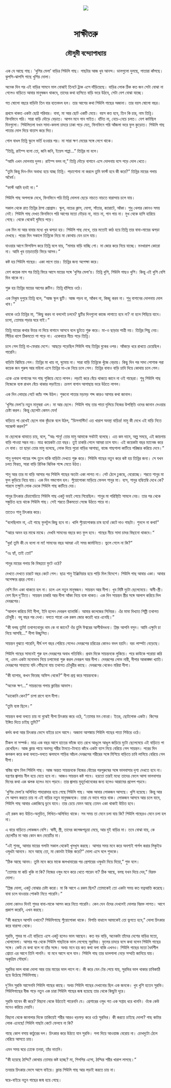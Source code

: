 <div align=center> <img src="../../metadata/images/rabibasariya/সাক্ষীতরু-মৌসুমী-বন্দ্যোপাধ্যায়.jpg" align="center"></div><br><h1 align=center>সাক্ষীতরু</h1>
<h2 align=center>মৌসুমী বন্দ্যোপাধ্যায়</h2><br>এক যে আছে গাছ। ‘খুশির মেলা’ বাড়ির শিউলি গাছ। গাছটার আজ খুব আনন্দ। ডালগুলো দুলছে, পাতারা কাঁপছে। ঝুপসি-ঝাপসি গাছে খুশির দোলা।

অনেক দিন পর এই বাড়ির সামনে মাল বোঝাই তিনটে ট্রাক এসে দাঁড়িয়েছে। বাড়ির লোক ঠিক কত জন সেটা বোঝা না গেলেও বাড়িতে আবার মানুষজন থাকবে, তাদের কথা হাসিতে বাড়ি ভরে উঠবে, সেটা বেশ বোঝা যাচ্ছে।

গত ষোলো বছরে বাড়িটা তিন বার হাতবদল হল। তার আগের কথা শিউলি গাছের অজানা। তার বয়স ষোলো বছর।

প্রথমে থাকত একটা ছোট্ট পরিবার। বাবা, মা আর ছোট একটি মেয়ে। বয়স কত হবে, তিন কি চার, নাম তিন্নি। ফিনফিনে পরি। সারা বাড়ি দৌড়ে বেড়াত। আপন মনে গান গাইত। হাঁটত না, নেচে-নেচে চলত। বেশ কাটছিল দিনগুলো। শিউলিতলা যখন সাদা-কমলা চাদরে ঢাকা পড়ে যেত, ফিনফিনে পরি আঁজলা ভরে ফুল কুড়োত। শিউলি গাছ পাতার দোল দিয়ে বাতাস করে দিত।

গোল বাধল তিন্নি স্কুলে ভর্তি হওয়ার পর। মা সারা ক্ষণ মেয়ের সঙ্গে লেগে থাকে।

“তিন্নি, রাইম্স বলো তো, জনি জনি, ইয়েস পাপ্পা...” তিন্নির মা বলে।

“আমি এখন দোলনায় দুলব। রাইম্স বলব না,” তিন্নি দৌড়ে বাগানে এসে দোলনায় বসে পড়ে দোল খেতে।

“তুমি কিন্তু দিন-দিন অবাধ্য হয়ে যাচ্ছ তিন্নি। পড়াশোনা না করলে তুমি ফার্স্ট হবে কী করে?” তিন্নির মায়ের গলায় অধৈর্য।

“ফার্স্ট আমি হবই না।”

শিউলি গাছ অপলকে দেখে, ফিনফিনে পরি তিন্নি দোলনা ছেড়ে নাচতে নাচতে বারান্দায় চলে যায়।

সকাল থেকে রাত তিন্নির ঠাসা প্রোগ্রাম। স্কুল, নাচের ক্লাস, যোগা, সাঁতার, ক্যারাটে, আঁকা। শুধু খেলার কোনও সময় নেই। শিউলি গাছ দেখত ফিনফিনে পরি আগের মতো দৌড়য় না, নাচে না, গান গায় না। মুখ থেকে হাসি হারিয়ে গেছে। থেকে থেকেই ঘুমিয়ে পড়ে।

এক দিন মা আর বাবার মধ্যে খুব ঝগড়া হয়। শিউলি গাছ দেখে, তার মতোই কাঠ হয়ে তিন্নি তার বাবা-মায়ের ঝগড়া দেখছে। পরের দিন সকালে তিন্নিকে নিয়ে মা কোথায় যেন চলে যায়।

যাওয়ার আগে ফিসফিস করে তিন্নি বলে যায়, “মামার বাড়ি যাচ্ছি গো। মা জোর করে নিয়ে যাচ্ছে। মনখারাপ কোরো না। আমি খুব তাড়াতাড়ি ফিরে আসব।”

কষ্ট হয় শিউলি গাছের। একা লাগে তার। তিন্নির জন্য অপেক্ষা করে।

বেশ কয়েক মাস পর তিন্নি ফিরে আসে মায়ের সঙ্গে ‘খুশির মেলা’য়। তিন্নি খুশি, শিউলি গাছও খুশি। কিন্তু এই খুশি বেশি দিন থাকে না।

শুরু হয় তিন্নির মায়ের আগের রুটিন। তিন্নি হাঁপিয়ে ওঠে।

এক নিঝুম দুপুরে তিন্নি বলে, “আজ স্কুল ছুটি। আজ পড়ব না, আঁকব না, কিচ্ছু করব না। শুধু বাগানের দোলনায় দোল খাব।”

ধমকে ওঠে তিন্নির মা, “কিছু করব না বললেই চলবে? ছুটির দিনগুলো কাজে লাগাতে হবে না? না হলে পিছিয়ে যাবে। চলো, তোমার পড়ার ঘরে যাই।”

তিন্নি মায়ের কথার উত্তর না দিয়ে বাগানে আসবে বলে ছুটতে শুরু করে। মা-ও ছাড়ার পাত্রী নয়। তিন্নির পিছু নেয়। সিঁড়ির ধাপে ঠিকমতো পা পড়ে না। একেবারে নীচে পড়ে তিন্নি।

চলে গেল তিন্নি না-ফেরার দেশে। আছড়ে পড়েছিল শিউলি গাছ তিন্নির বুকের ওপর। আঁকড়ে ধরে রাখতে চেয়েছিল। পারেনি।

বাড়িটা ঝিমিয়ে গেল। তিন্নির মা খায় না, ঘুমোয় না। সারা বাড়ি তিন্নিকে খুঁজে বেড়ায়। কিছু দিন পর সাদা পোশাক পরা কয়েক জন পুরুষ আর মহিলা এসে তিন্নির মা-কে নিয়ে চলে গেল। তিন্নির বাবাও বাড়ি চাবি দিয়ে কোথায় চলে গেল।

একে একে বাগানের সব গাছ শুকিয়ে যেতে লাগল। লড়াই করে বেঁচে থাকতে জানে না ওই গাছেরা। শুধু শিউলি গাছ নিজেকে ব্যস্ত রাখল বেঁচে থাকার লড়াইয়ে। ক্রমশ বাগান আগাছায় ভরে উঠতে লাগল।

 

এক দিন লোহার গেটে ক্যাঁচ শব্দ উঠল। শুকনো পাতার মড়মড় শব্দ কারও আসার কথা জানাল।

‘খুশির মেলা’য় নতুন মানুষরা এল। মা আর ছেলে। শিউলি গাছ তার পাতা দুলিয়ে নিজের উপস্থিতি ওদের জানান দেওয়ার চেষ্টা করল। কিন্তু ছেলেটা কেমন যেন!

বাড়িতে পা রেখেই ছেলে নাক কুঁচকে বলে উঠল, “ডিসগাস্টিং! এত খারাপ অবস্থা বাড়ির! মামু কী দেখে এই বাড়ি নিতে সাজেস্ট করল?”

মা ছেলেকে থামাতে চায়, বলে, “আঃ শানু! তোর মামু আমাকে সবটাই বলেছে। এত কম দামে, অল্প সময়ে, এই জায়গায় বাড়ি পাওয়া সম্ভব নয়। মাত্র কয়েকটা তো বছর। তুই চাকরি পেলে আমরা চলে যাব। এই কয়েকটা বছর ম্যানেজ করে নে বাবা। তা ছাড়া তোর মামু বলেছে, লোক দিয়ে পুরো বাড়ির আগাছা, বাজে গাছপালা কাটিয়ে পরিষ্কার করিয়ে দেবে।”

শানু দুপদাপ পায়ের শব্দ তুলে বাকি বাড়িটা দেখতে শুরু করে। শিউলি গাছের নতুন করে কষ্ট হয় তিন্নির জন্য। সে যখন চলত ফিরত, সারা বাড়ি রিনিক ঝিনিক শব্দে মেতে উঠত।

শানু আর তার মা বাড়ি আসার পর শিউলি গাছের অতটা একা লাগত না। গেট ঠেলে ঢুকছে, বেরোচ্ছে। শরতে শানুর মা ফুল কুড়িয়ে নিয়ে যায়। এক দিন গন্ডগোল হল। শুঁয়োপোকা মাড়িয়ে ফেলল শানুর মা। ব্যস, শানুর হম্বিতম্বি দেখে কে? পারলে তক্ষুনি লোক ডেকে শিউলি গাছ কাটিয়ে দেয়।

শানুর চিৎকার চেঁচামেচিতে শিউলি গাছ একটু ভয়ই পেয়ে গিয়েছিল। শানুর মা পরিস্থিতি সামলে নেয়। তার পর থেকে সঙ্কুচিত হয়ে থাকে শিউলি গাছ। সেই শরতে ঠিকমতো সেজে উঠতে পারে না।

তাতেও শানু চিৎকার করে।

“বলেছিলাম না, এই গাছে ফুলটুল কিছু হবে না। খালি শুঁয়োপোকার চাষ হবে! কেটে দাও গাছটা। শুনলে না কথা!”

“আরে অমন হয় মাঝে মাঝে। দেখবি সামনের বছরে কত ফুল হবে। গাছের নীচে সাদা চাদর বিছানো থাকবে।”

“ধুর! তুমি কী যে বলো না মা! সামনের বছর আমরা এই সময় জার্মানিতে। ভুলে গেলে না কি?”

“ওঃ হ্যাঁ, তাই তো!”

শানুর মায়ের গলায় কি বিষণ্ণতা ফুটে ওঠে?

দেখতে দেখতে চারটে বছর কেটে গেল। ছাত্র শানু ইঞ্জিনিয়ার হয়ে পাড়ি দিল বিদেশে। শিউলি গাছ আবার একা। আবার অপেক্ষার প্রহর গোনা।

 

বেশি দিন একা থাকতে হল না। চলে এল নতুন মানুষজন। সায়ন্তন আর দীপা। খুব মিষ্টি দুটো ছেলেমেয়ে। স্বামী-স্ত্রী। বেশ ছিল দু’টিতে। সায়ন্তন চাকরি আর দীপা আঁকা নিয়ে ব্যস্ত থাকত। এক দিন সায়ন্তন স্ত্রীর সঙ্গে আলাপ করিয়ে দিল দেবরূপের।

“আলাপ করিয়ে দিই দীপা, ইনি হলেন দেবরূপ ব্যানার্জি। আমার কলেজের সিনিয়র। এঁর মামা বিখ্যাত শিল্পী তথাগত চৌধুরী। বহু বছর পর দেখা। বলতে পারো এক রকম জোর করেই ধরে এনেছি।”

“কী বলছ তুমি! তথাগতবাবুর নাম কে না জানে? ওঁর তুলি ঈশ্বরের আশীর্বাদধন্য। প্লিজ় আপনি বসুন। আমি এক্ষুনি চা নিয়ে আসছি...” দীপা উচ্ছ্বসিত।

সায়ন্তন বুঝতে পারেনি, দীর্ঘ দশ বছর পেরিয়ে গেলেও দেবরূপের চরিত্রের কোনও বদল হয়নি। বরং লাম্পট্য বেড়েছে।

শিউলি গাছের সামনেই শুরু হল দেবরূপের অবাধ গতিবিধি। প্রথম দিকে সায়ন্তনকে লুকিয়ে। পরে কাউকে পরোয়া করি না, এমন একটা মনোভাব নিয়ে চলাফেরা শুরু করল দেবরূপ আর দীপা। দেবরূপের লোভ নারী, দীপার আকাঙ্ক্ষা খ্যাতি। দেবরূপের সাহায্যে যদি পৌঁছনো যায় তথাগত চৌধুরীর কাছে। দেবরূপের থেকেও মরিয়া দীপা।

“কী ব্যাপার, কখন ফিরেছ অফিস থেকে?” দীপা প্রশ্ন করে সায়ন্তনকে।

“অনেক ক্ষণ...” সায়ন্তনের গলায় ক্লান্তির আভাস।

“ডাকোনি কেন?” চাপা রাগে বলে দীপা।

“তুমি ব্যস্ত ছিলে।”

সায়ন্তন কথা বলতে চায় না বুঝেই দীপা চিৎকার করে ওঠে, “তোমার মন নোংরা। ইতর, ছোটলোক একটা। কিসের ইঙ্গিত দিতে চাইছ তুমি?”

কর্দয কথা আর চিৎকার ভেসে বাইরে চলে আসে। অজানা আশঙ্কায় শিউলি গাছের পাতা শিউরে ওঠে।

টিকল না সম্পর্ক। মাত্র এক বছর আগে হাতের ভাঁজে হাত রেখে আঙুলে আঙুল জড়িয়ে দুটো ছেলেমেয়ে এই বাড়িতে পা রেখেছিল। আজ ক্লান্ত পায়ে অবসন্ন শরীর টানতে-টানতে কাঁধে একটা ব্যাগ নিয়ে বেরিয়ে গেল সায়ন্তন। পরের দিন কলকল করে কথা বলতে-বলতে ঝলমলে শাড়ির আঁচল দেবরূপের শরীরের সঙ্গে মিশিয়ে বাড়িতে চাবি লাগিয়ে বেরিয়ে গেল দীপা।

স্বস্তির শ্বাস নিল শিউলি গাছ। আজ অন্তত সায়ন্তনকে নিজের বৌয়ের পরপুরুষের সঙ্গে ভালবাসার দৃশ্য দেখতে হবে না। যন্ত্রণার জ্বালায় নীল হয়ে যেতে হবে না। আজও সায়ন্তন কষ্ট পাবে। হয়তো তারই মধ্যে তাদের ফেলে আসা ভালবাসার দিনের কথা এক ঝলক হলেও মনে পড়বে। তার জ্বালায় মুহূর্তখানেকের জন্য হলেও আরামের প্রলেপ পড়বে।

‘খুশির মেলা’র অলিখিত পাহারাদার হয়ে গেছে শিউলি গাছ। আজ আবার লোকজন আসছে। খুশি হয়েছে। কিন্তু আর সে আপন করতে চায় না এই বাড়ির নতুন মানুষজনকে। তারা যে ভাবে পারে থাক। লোকজন আসবে আর চলে যাবে, শিউলি গাছ আবার একাকিত্বে ডুবে যাবে। তার চেয়ে যেমন আছে তেমন একা থাকাই উচিত হবে।

এই রকম কত উচিত-অনুচিত, লিখিত-অলিখিত থাকে। সব সময় তা মেনে চলা যায় কি? শিউলি গাছেরও মেনে চলা হল না।

এ বারে বাড়িতে লোকজন বেশি। স্বামী, স্ত্রী, তাদের কলেজপড়ুয়া মেয়ে, আর দুই বাড়ির মা। তবে বোঝা যায়, কে ছেলেটির মা আর কোন জন মেয়েটির মা।

“এই শুনছ, আমার মায়ের গলাটা সকাল থেকেই খুসখুস করছে। আসার সময় মনে করে অবশ্যই গার্গল করার লিকুইড ওষুধটা আনবে। মনে আছে তো, মা কোনটা ইউজ় করে?” দোলা এসে বলে শুভকে।

“ঠিক আছে আনব। তুমি মনে করে মাকে জলখাবারের পর প্রেশারের ওষুধটা দিয়ে দিয়ো,” শুভ বলে।

“তোমার মা কচি খুকি না কি? নিজের ওষুধ মনে করে খেতে পারেন না? ঠিক আছে, বলছ যখন দিয়ে দেব,” বিরক্ত দোলা।

“প্লিজ় দোলা, একটু বোঝার চেষ্টা করো। মা কি আগে এ রকম ছিল? তোমাকেই তো একটা সময় কত যত্নআত্তি করেছে। বাবা চলে যাওয়ার শোকটা নিতে পারেনি।”

দোলা কোনও দিনই শুভর বাবা-মাকে আপন করে নিতে পারেনি। কেন যেন ওঁদের দেখলেই দোলার বিরক্ত লাগত। আগে প্রকাশ করেনি, এখন করছে।

“কী করছেন আপনি ওখানে? শিউলিগাছে শুঁয়োপোকা থাকে। বিপত্তি বাধালে আমাকেই তো ভুগতে হবে,” দোলা চিৎকার করে বারান্দা থেকে।

সুরভি, শুভর মা এই বাড়িতে এসে একটু হলেও ভাল আছেন। কত বড় বাড়ি, অনেকটা তাঁদের দেশের বাড়ির মতো, খোলামেলা। আসার পর থেকে শিউলি গাছটাকে ভাল লেগেছে সুরভির। ফুলের চাদরে বসে কথা বলেন শিউলি গাছের সঙ্গে। কেউ যে কথা বলে না তাঁর সঙ্গে। অথচ মনে হয় কত কথা বলা বাকি এখনও। শিউলি গাছের মতো ধৈর্যশীল শ্রোতা এর আগে তিনি পাননি। যা মনে আসে বলে যান। শিউলি গাছ তার ডালপালা নেড়ে সম্মতি জানিয়ে যায়। অকৃত্রিম সৌহার্দ।

সুরভির ভাল থাকা দোলা আর তার মায়ের ভাল লাগে না। কী করে যেন টের পেয়ে যায়, সুরভির ভাল থাকার চাবিকাঠি হয়ে উঠেছে শিউলিগাছ।

দু’দিন সুরভি আসেননি শিউলি গাছের কাছে। অথচ শিউলি গাছের দেখানোর ছিল এক জনকে। খুব খুশি হতেন সুরভি। শিউলিগাছের বীজ পড়ে নতুন এক চারা শিউলি গাছের জন্ম হয়েছে তার থেকে কিছুটা দূরে।

সুরভি যাবেন কী করে? বিছানা থেকে উঠতেই পারেননি যে। প্রেশারের ওষুধ গত এক সপ্তাহ ধরে খাননি। ওঁকে কেউ মনেও করিয়ে দেয়নি।

বিছানা থেকে জানালার দিকে তাকিয়েই শরীর আরও ধড়ফড় করে ওঠে সুরভির। কী করতে চাইছে দোলা? গাছ কাটার লোক এনেছে! শিউলি গাছটা কেটে ফেলবে না কি?

গাছে কোপ বসায় কাঠুরের দল। চিৎকার করে উঠতে যান সুরভি। গলা দিয়ে আওয়াজ বেরোয় না। চোখদুটো ঠেলে বেরিয়ে আসতে চায়।

এমন সময় ঘরে ঢোকে তনয়া, তাঁর নাতনি।

“কী হয়েছে ঠাম্মি? কোথায় তোমার কষ্ট হচ্ছে? মা, শিগগির এসো, ঠাম্মির শরীর খারাপ লাগছে।”

তনয়ার চিৎকার ভেসে আসে বাইরে। ক্লান্ত শিউলি গাছ আর লড়াই করতে চায় না।

ঘরে-বাইরে নতুন গাছের জন্ম হয়ে গেছে।